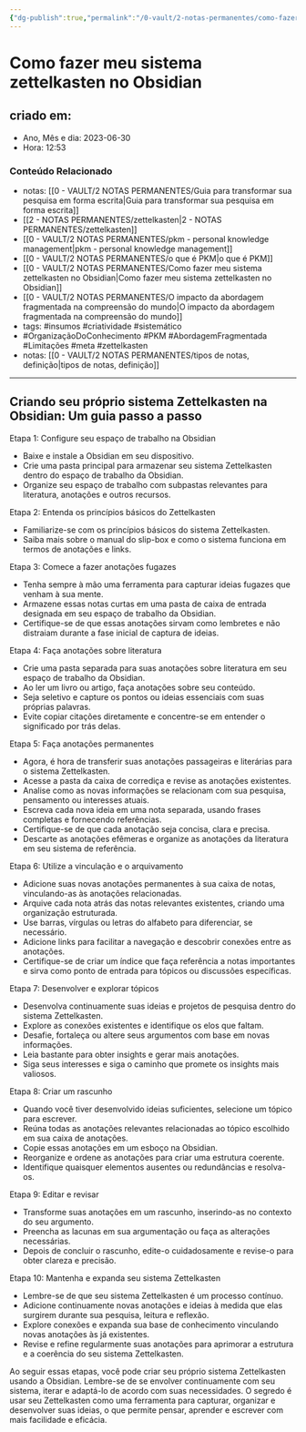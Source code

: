 ```yaml
---
{"dg-publish":true,"permalink":"/0-vault/2-notas-permanentes/como-fazer-meu-sistema-zettelkasten-no-obsidian/","tags":["permanente","insumos","criatividade","sistemático","OrganizaçãoDoConhecimento","PKM","AbordagemFragmentada","Limitações","meta","zettelkasten"],"dgHomeLink":true,"dgShowLocalGraph":true,"dgShowFileTree":true,"dgEnableSearch":true}
---
```


# Como fazer meu sistema zettelkasten no Obsidian

## criado em: 
-  Ano, Mês e dia: 2023-06-30
- Hora: 12:53

### Conteúdo Relacionado
- notas: [[0 - VAULT/2 NOTAS PERMANENTES/Guia para transformar sua pesquisa em forma escrita\|Guia para transformar sua pesquisa em forma escrita]]
- [[2 - NOTAS PERMANENTES/zettelkasten\|2 - NOTAS PERMANENTES/zettelkasten]]
- [[0 - VAULT/2 NOTAS PERMANENTES/pkm - personal knowledge management\|pkm - personal knowledge management]]
- [[0 - VAULT/2 NOTAS PERMANENTES/o que é PKM\|o que é PKM]]
- [[0 - VAULT/2 NOTAS PERMANENTES/Como fazer meu sistema zettelkasten no Obsidian\|Como fazer meu sistema zettelkasten no Obsidian]]
- [[0 - VAULT/2 NOTAS PERMANENTES/O impacto da abordagem fragmentada na compreensão do mundo\|O impacto da abordagem fragmentada na compreensão do mundo]]
- tags: #insumos #criatividade #sistemático 
- #OrganizaçãoDoConhecimento #PKM #AbordagemFragmentada #Limitações #meta #zettelkasten 
- notas: [[0 - VAULT/2 NOTAS PERMANENTES/tipos de notas, definição\|tipos de notas, definição]]

---

## Criando seu próprio sistema Zettelkasten na Obsidian: Um guia passo a passo

Etapa 1: Configure seu espaço de trabalho na Obsidian
- Baixe e instale a Obsidian em seu dispositivo.
- Crie uma pasta principal para armazenar seu sistema Zettelkasten dentro do espaço de trabalho da Obsidian.
- Organize seu espaço de trabalho com subpastas relevantes para literatura, anotações e outros recursos.

Etapa 2: Entenda os princípios básicos do Zettelkasten
- Familiarize-se com os princípios básicos do sistema Zettelkasten.
- Saiba mais sobre o manual do slip-box e como o sistema funciona em termos de anotações e links.

Etapa 3: Comece a fazer anotações fugazes
- Tenha sempre à mão uma ferramenta para capturar ideias fugazes que venham à sua mente.
- Armazene essas notas curtas em uma pasta de caixa de entrada designada em seu espaço de trabalho da Obsidian.
- Certifique-se de que essas anotações sirvam como lembretes e não distraiam durante a fase inicial de captura de ideias.

Etapa 4: Faça anotações sobre literatura
- Crie uma pasta separada para suas anotações sobre literatura em seu espaço de trabalho da Obsidian.
- Ao ler um livro ou artigo, faça anotações sobre seu conteúdo.
- Seja seletivo e capture os pontos ou ideias essenciais com suas próprias palavras.
- Evite copiar citações diretamente e concentre-se em entender o significado por trás delas.

Etapa 5: Faça anotações permanentes
- Agora, é hora de transferir suas anotações passageiras e literárias para o sistema Zettelkasten.
- Acesse a pasta da caixa de corrediça e revise as anotações existentes.
- Analise como as novas informações se relacionam com sua pesquisa, pensamento ou interesses atuais.
- Escreva cada nova ideia em uma nota separada, usando frases completas e fornecendo referências.
- Certifique-se de que cada anotação seja concisa, clara e precisa.
- Descarte as anotações efêmeras e organize as anotações da literatura em seu sistema de referência.

Etapa 6: Utilize a vinculação e o arquivamento
- Adicione suas novas anotações permanentes à sua caixa de notas, vinculando-as às anotações relacionadas.
- Arquive cada nota atrás das notas relevantes existentes, criando uma organização estruturada.
- Use barras, vírgulas ou letras do alfabeto para diferenciar, se necessário.
- Adicione links para facilitar a navegação e descobrir conexões entre as anotações.
- Certifique-se de criar um índice que faça referência a notas importantes e sirva como ponto de entrada para tópicos ou discussões específicas.

Etapa 7: Desenvolver e explorar tópicos
- Desenvolva continuamente suas ideias e projetos de pesquisa dentro do sistema Zettelkasten.
- Explore as conexões existentes e identifique os elos que faltam.
- Desafie, fortaleça ou altere seus argumentos com base em novas informações.
- Leia bastante para obter insights e gerar mais anotações.
- Siga seus interesses e siga o caminho que promete os insights mais valiosos.

Etapa 8: Criar um rascunho
- Quando você tiver desenvolvido ideias suficientes, selecione um tópico para escrever.
- Reúna todas as anotações relevantes relacionadas ao tópico escolhido em sua caixa de anotações.
- Copie essas anotações em um esboço na Obsidian.
- Reorganize e ordene as anotações para criar uma estrutura coerente.
- Identifique quaisquer elementos ausentes ou redundâncias e resolva-os.

Etapa 9: Editar e revisar
- Transforme suas anotações em um rascunho, inserindo-as no contexto do seu argumento.
- Preencha as lacunas em sua argumentação ou faça as alterações necessárias.
- Depois de concluir o rascunho, edite-o cuidadosamente e revise-o para obter clareza e precisão.

Etapa 10: Mantenha e expanda seu sistema Zettelkasten
- Lembre-se de que seu sistema Zettelkasten é um processo contínuo.
- Adicione continuamente novas anotações e ideias à medida que elas surgirem durante sua pesquisa, leitura e reflexão.
- Explore conexões e expanda sua base de conhecimento vinculando novas anotações às já existentes.
- Revise e refine regularmente suas anotações para aprimorar a estrutura e a coerência do seu sistema Zettelkasten.

Ao seguir essas etapas, você pode criar seu próprio sistema Zettelkasten usando a Obsidian. Lembre-se de se envolver continuamente com seu sistema, iterar e adaptá-lo de acordo com suas necessidades. O segredo é usar seu Zettelkasten como uma ferramenta para capturar, organizar e desenvolver suas ideias, o que permite pensar, aprender e escrever com mais facilidade e eficácia.